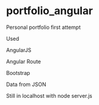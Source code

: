 # portfolio_angular
Personal portfolio first attempt

Used

AngularJS

Angular Route

Bootstrap

Data from JSON


Still in localhost with node server.js
